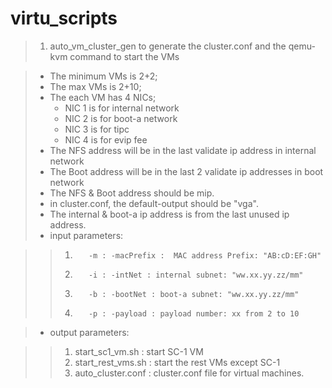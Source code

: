 virtu_scripts
=============

> 1. auto_vm_cluster_gen to generate the cluster.conf and the qemu-kvm command to start the VMs

> + The minimum VMs is 2+2;
> + The max VMs is 2+10;
> + The each VM has 4 NICs;
>      + NIC 1 is for internal network
>      + NIC 2 is for boot-a network
>      + NIC 3 is for tipc
>      + NIC 4 is for evip fee
> + The NFS address will be in the last validate ip address in internal network
> + The Boot address will be in the last 2 validate ip addresses in boot network
> + The NFS & Boot address should be mip.
> + in cluster.conf, the default-output should be "vga".
> + The internal & boot-a ip address is from the last unused ip address.
> + input parameters:

>> 1.        -m : -macPrefix :  MAC address Prefix: "AB:cD:EF:GH"
>> 2.        -i : -intNet : internal subnet: "ww.xx.yy.zz/mm"
>> 3.        -b : -bootNet : boot-a subnet: "ww.xx.yy.zz/mm"
>> 4.        -p : -payload : payload number: xx from 2 to 10

> + output parameters:

>> 1. start_sc1_vm.sh : start SC-1 VM
>> 2. start_rest_vms.sh : start the rest VMs except SC-1
>> 3. auto_cluster.conf : cluster.conf file for virtual machines.